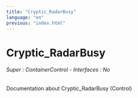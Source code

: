 ```yaml
---
title: "Cryptic_RadarBusy"
language: "en"
previous: "index.html"
---
```


# Cryptic_RadarBusy

###### Super : ContainerControl - Interfaces : No

Documentation about Cryptic_RadarBusy (Control)
